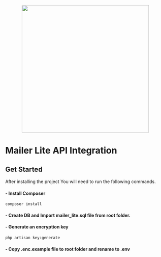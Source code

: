 <p align="center"><a href="https://laravel.com" target="_blank"><img src="https://raw.githubusercontent.com/laravel/art/master/logo-lockup/5%20SVG/2%20CMYK/1%20Full%20Color/laravel-logolockup-cmyk-red.svg" width="400"></a></p>

# Mailer Lite API Integration

## Get Started
 After installing the project You will need to run the following commands.
 
 #### - Install Composer
```
composer install
```

#### - Create DB and Import mailer_lite.sql file from root folder.

#### - Generate an encryption key
```
php artisan key:generate
```
#### - Copy .enc.example file to root folder and rename to .env
